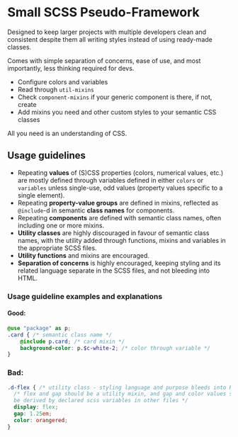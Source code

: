 # Small SCSS Pseudo-Framework

Designed to keep larger projects with multiple developers clean and consistent
despite them all writing styles instead of using ready-made classes.

Comes with simple separation of concerns, ease of use, and most importantly,
less thinking required for devs.

* Configure colors and variables
* Read through `util-mixins`
* Check `component-mixins` if your generic component is there, if not, create
* Add mixins you need and other custom styles to your semantic CSS classes

All you need is an understanding of CSS.

## Usage guidelines

* Repeating **values** of (S)CSS properties (colors, numerical values, etc.) are 
mostly defined through variables defined in either `colors` or `variables` unless 
single-use, odd values (property values specific to a single element).
* Repeating **property-value groups** are defined in mixins, reflected as `@include`-d
in semantic **class names** for components.
* Repeating **components** are defined with semantic class names, often including one or
more mixins.
* **Utility classes** are highly discouraged in favour of semantic class names, with
the utility added through functions, mixins and variables in the appropriate SCSS files.
* **Utility functions** and mixins are encouraged.
* **Separation of concerns** is highly encouraged, keeping styling and its related language
separate in the SCSS files, and not bleeding into HTML.

### Usage guideline examples and explanations

#### Good:
```scss
@use "package" as p;
.card { /* semantic class name */
    @include p.card; /* card mixin */
    background-color: p.$c-white-2; /* color through variable */
}
```
### Bad:
```scss
.d-flex { /* utility class - styling language and purpose bleeds into HTML */
  /* flex and gap should be a utility mixin, and gap and color values should 
  be derived by declared scss variables in other files */
  display: flex;
  gap: 1.25em;
  color: orangered;
}
```